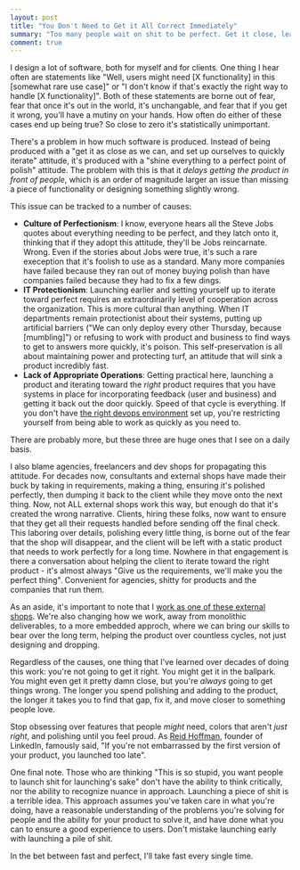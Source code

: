 ```yaml
---
layout: post
title: "You Don't Need to Get it All Correct Immediately"
summary: "Too many people wait on shit to be perfect. Get it close, leave out some stuff, and set yourself up to quickly iterate."
comment: true
---
```


I design a lot of software, both for myself and for clients. One thing I hear often are statements like "Well, users might need [X functionality] in this [somewhat rare use case]" or "I don't know if that's exactly the right way to handle [X functionality]". Both of these statements are borne out of fear, fear that once it's out in the world, it's unchangable, and fear that if you get it wrong, you'll have a mutiny on your hands. How often do either of these cases end up being true? So close to zero it's statistically unimportant. 

There's a problem in how much software is produced. Instead of being produced with a "get it as close as we can, and set up ourselves to quickly iterate" attitude, it's produced with a "shine everything to a perfect point of polish" attitude. The problem with this is that it _delays getting the product in front of people_, which is an order of magnitude larger an issue than missing a piece of functionality or designing something slightly wrong. 

This issue can be tracked to a number of causes:

- **Culture of Perfectionism**: I know, everyone hears all the Steve Jobs quotes about everything needing to be perfect, and they latch onto it, thinking that if they adopt this attitude, they'll be Jobs reincarnate. Wrong. Even if the stories about Jobs were true, it's such a rare exeception that it's foolish to use as a standard. Many more companies have failed because they ran out of money buying polish than have companies failed because they had to fix a few dings.
- **IT Protectionism**: Launching earlier and setting yourself up to iterate toward perfect requires an extraordinarily level of cooperation across the organization. This is more cultural than anything. When IT departments remain protectionist about their systems, putting up artificial barriers ("We can only deploy every other Thursday, because [mumbling]") or refusing to work with product and business to find ways to get to answers more quickly, it's poison. This self-preservation is all about maintaining power and protecting turf, an attitude that will sink a product incredibly fast. 
- **Lack of Appropriate Operations**: Getting practical here, launching a product and iterating toward the _right_ product requires that you have systems in place for incorporating feedback (user and business) and getting it back out the door quickly. Speed of that cycle is everything. If you don't have [the right devops environment][devopspost] set up, you're restricting yourself from being able to work as quickly as you need to. 

There are probably more, but these three are huge ones that I see on a daily basis.

I also blame agencies, freelancers and dev shops for propagating this attitude. For decades now, consultants and external shops have made their buck by taking in requirements, making a thing, ensuring it's polished perfectly, then dumping it back to the client while they move onto the next thing. Now, not ALL external shops work this way, but enough do that it's created the wrong narrative. Clients, hiring these folks, now want to ensure that they get all their requests handled before sending off the final check. This laboring over details, polishing every little thing, is borne out of the fear that the shop will disappear, and the client will be left with a static product that needs to work perfectly for a long time. Nowhere in that engagement is there a conversation about helping the client to iterate toward the right product - it's almost always "Give us the requirements, we'll make you the perfect thing". Convenient for agencies, shitty for products and the companies that run them. 

As an aside, it's important to note that I [work as one of these external shops][fcp]. We're also changing how we work, away from monolithic deliverables, to a more embedded approch, where we can bring our skills to bear over the long term, helping the product over countless cycles, not just designing and dropping. 

Regardless of the causes, one thing that I've learned over decades of doing this work: you're not going to get it right. You might get it in the ballpark. You might even get it pretty damn close, but you're _always_ going to get things wrong. The longer you spend polishing and adding to the product, the longer it takes you to find that gap, fix it, and move closer to something people love. 

Stop obsessing over features that people _might_ need, colors that aren't _just right_, and polishing until you feel proud. As [Reid Hoffman][rh], founder of LinkedIn, famously said, "If you're not embarrassed by the first version of your product, you launched too late".

One final note. Those who are thinking "This is so stupid, you want people to launch shit for launching's sake" don't have the ability to think critically, nor the ability to recognize nuance in approach. Launching a piece of shit is a terrible idea. This approach assumes you've taken care in what you're doing, have a reasonable understanding of the problems you're solving for people and the ability for your product to solve it, and have done what you can to ensure a good experience to users. Don't mistake launching early with launching a pile of shit.

In the bet between fast and perfect, I'll take fast every single time. 

[devopspost]: http://justindavis.co/2017/06/07/great-products-need-great-devops/
[fcp]: http://firstchairpartners.com
[rh]: https://venturebeat.com/2011/03/15/reid-hoffman-10-rules-of-entrepreneurship/
